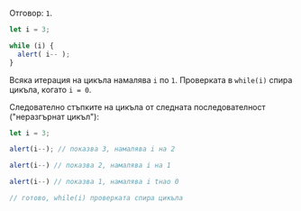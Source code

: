 Отговор: `1`.

```js run
let i = 3;

while (i) {
  alert( i-- );
}
```

Всяка итерация на цикъла намалява `i` по `1`. Проверката в `while(i)` спира цикъла, когато `i = 0`.

Следователно стъпките на цикъла от следната последователност ("неразгърнат цикъл"):

```js
let i = 3;

alert(i--); // показва 3, намалява i на 2

alert(i--) // показва 2, намалява i на 1

alert(i--) // показва 1, намалява i tнаo 0

// готово, while(i) проверката спира цикъла
```
